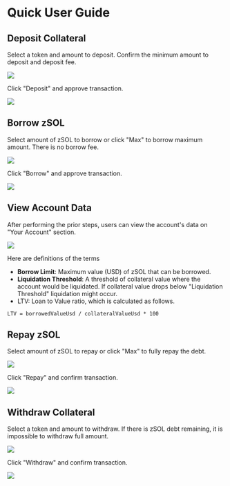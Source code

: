 # Quick User Guide

## Deposit Collateral

Select a token and amount to deposit. Confirm the minimum amount to deposit and deposit fee.

![](<../.gitbook/assets/Screenshot 2023-02-14 at 10.46.42 PM.png>)

Click "Deposit" and approve transaction.

![](<../.gitbook/assets/Screenshot 2023-02-14 at 10.47.38 PM.png>)

## Borrow zSOL

Select amount of zSOL to borrow or click "Max" to borrow maximum amount. There is no borrow fee.

![](<../.gitbook/assets/Screenshot 2023-02-14 at 10.48.49 PM.png>)

Click "Borrow" and approve transaction.

![](<../.gitbook/assets/Screenshot 2023-02-14 at 10.49.07 PM.png>)

## View Account Data

After performing the prior steps, users can view the account's data on "Your Account" section.

![](<../.gitbook/assets/Screenshot 2023-02-14 at 10.50.13 PM.png>)

Here are definitions of the terms

* **Borrow Limit**: Maximum value (USD) of zSOL that can be borrowed.
* **Liquidation Threshold**: A threshold of collateral value where the account would be liquidated. If collateral value drops below "Liquidation Threshold" liquidation might occur.
* LTV: Loan to Value ratio, which is calculated as follows.

```
LTV = borrowedValueUsd / collateralValueUsd * 100
```

## Repay zSOL

Select amount of zSOL to repay or click "Max" to fully repay the debt.

![](<../.gitbook/assets/Screenshot 2023-02-14 at 10.54.26 PM.png>)

Click "Repay" and confirm transaction.

![](<../.gitbook/assets/Screenshot 2023-02-14 at 10.54.59 PM.png>)

## Withdraw Collateral

Select a token and amount to withdraw. If there is zSOL debt remaining, it is impossible to withdraw full amount.

![](<../.gitbook/assets/Screenshot 2023-02-14 at 10.55.49 PM.png>)

Click "Withdraw" and confirm transaction.

![](<../.gitbook/assets/Screenshot 2023-02-14 at 10.57.23 PM.png>)
